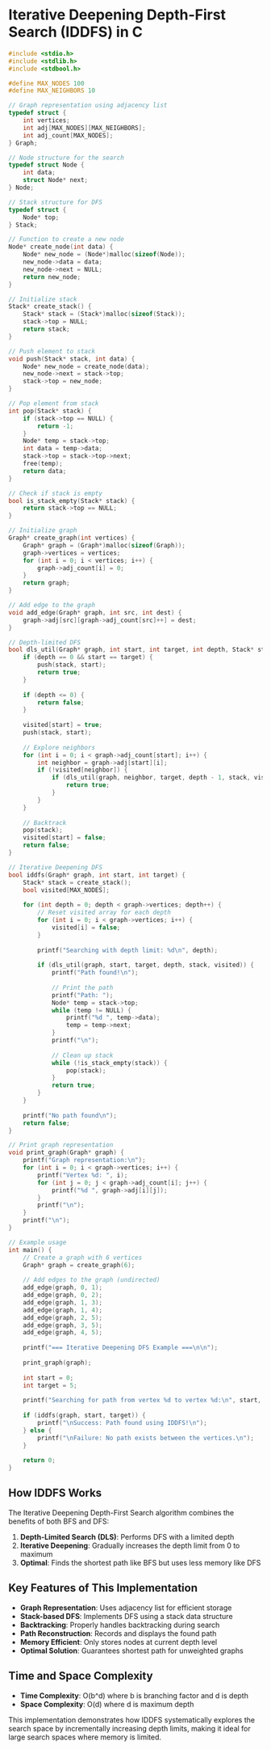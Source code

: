 # Iterative Deepening Depth-First Search (IDDFS) in C

```c
#include <stdio.h>
#include <stdlib.h>
#include <stdbool.h>

#define MAX_NODES 100
#define MAX_NEIGHBORS 10

// Graph representation using adjacency list
typedef struct {
    int vertices;
    int adj[MAX_NODES][MAX_NEIGHBORS];
    int adj_count[MAX_NODES];
} Graph;

// Node structure for the search
typedef struct Node {
    int data;
    struct Node* next;
} Node;

// Stack structure for DFS
typedef struct {
    Node* top;
} Stack;

// Function to create a new node
Node* create_node(int data) {
    Node* new_node = (Node*)malloc(sizeof(Node));
    new_node->data = data;
    new_node->next = NULL;
    return new_node;
}

// Initialize stack
Stack* create_stack() {
    Stack* stack = (Stack*)malloc(sizeof(Stack));
    stack->top = NULL;
    return stack;
}

// Push element to stack
void push(Stack* stack, int data) {
    Node* new_node = create_node(data);
    new_node->next = stack->top;
    stack->top = new_node;
}

// Pop element from stack
int pop(Stack* stack) {
    if (stack->top == NULL) {
        return -1;
    }
    Node* temp = stack->top;
    int data = temp->data;
    stack->top = stack->top->next;
    free(temp);
    return data;
}

// Check if stack is empty
bool is_stack_empty(Stack* stack) {
    return stack->top == NULL;
}

// Initialize graph
Graph* create_graph(int vertices) {
    Graph* graph = (Graph*)malloc(sizeof(Graph));
    graph->vertices = vertices;
    for (int i = 0; i < vertices; i++) {
        graph->adj_count[i] = 0;
    }
    return graph;
}

// Add edge to the graph
void add_edge(Graph* graph, int src, int dest) {
    graph->adj[src][graph->adj_count[src]++] = dest;
}

// Depth-limited DFS
bool dls_util(Graph* graph, int start, int target, int depth, Stack* stack, bool visited[]) {
    if (depth == 0 && start == target) {
        push(stack, start);
        return true;
    }
    
    if (depth <= 0) {
        return false;
    }
    
    visited[start] = true;
    push(stack, start);
    
    // Explore neighbors
    for (int i = 0; i < graph->adj_count[start]; i++) {
        int neighbor = graph->adj[start][i];
        if (!visited[neighbor]) {
            if (dls_util(graph, neighbor, target, depth - 1, stack, visited)) {
                return true;
            }
        }
    }
    
    // Backtrack
    pop(stack);
    visited[start] = false;
    return false;
}

// Iterative Deepening DFS
bool iddfs(Graph* graph, int start, int target) {
    Stack* stack = create_stack();
    bool visited[MAX_NODES];
    
    for (int depth = 0; depth < graph->vertices; depth++) {
        // Reset visited array for each depth
        for (int i = 0; i < graph->vertices; i++) {
            visited[i] = false;
        }
        
        printf("Searching with depth limit: %d\n", depth);
        
        if (dls_util(graph, start, target, depth, stack, visited)) {
            printf("Path found!\n");
            
            // Print the path
            printf("Path: ");
            Node* temp = stack->top;
            while (temp != NULL) {
                printf("%d ", temp->data);
                temp = temp->next;
            }
            printf("\n");
            
            // Clean up stack
            while (!is_stack_empty(stack)) {
                pop(stack);
            }
            return true;
        }
    }
    
    printf("No path found\n");
    return false;
}

// Print graph representation
void print_graph(Graph* graph) {
    printf("Graph representation:\n");
    for (int i = 0; i < graph->vertices; i++) {
        printf("Vertex %d: ", i);
        for (int j = 0; j < graph->adj_count[i]; j++) {
            printf("%d ", graph->adj[i][j]);
        }
        printf("\n");
    }
    printf("\n");
}

// Example usage
int main() {
    // Create a graph with 6 vertices
    Graph* graph = create_graph(6);
    
    // Add edges to the graph (undirected)
    add_edge(graph, 0, 1);
    add_edge(graph, 0, 2);
    add_edge(graph, 1, 3);
    add_edge(graph, 1, 4);
    add_edge(graph, 2, 5);
    add_edge(graph, 3, 5);
    add_edge(graph, 4, 5);
    
    printf("=== Iterative Deepening DFS Example ===\n\n");
    
    print_graph(graph);
    
    int start = 0;
    int target = 5;
    
    printf("Searching for path from vertex %d to vertex %d:\n", start, target);
    
    if (iddfs(graph, start, target)) {
        printf("\nSuccess: Path found using IDDFS!\n");
    } else {
        printf("\nFailure: No path exists between the vertices.\n");
    }
    
    return 0;
}
```

## How IDDFS Works

The Iterative Deepening Depth-First Search algorithm combines the benefits of both BFS and DFS:

1. **Depth-Limited Search (DLS)**: Performs DFS with a limited depth
2. **Iterative Deepening**: Gradually increases the depth limit from 0 to maximum
3. **Optimal**: Finds the shortest path like BFS but uses less memory like DFS

## Key Features of This Implementation

- **Graph Representation**: Uses adjacency list for efficient storage
- **Stack-based DFS**: Implements DFS using a stack data structure
- **Backtracking**: Properly handles backtracking during search
- **Path Reconstruction**: Records and displays the found path
- **Memory Efficient**: Only stores nodes at current depth level
- **Optimal Solution**: Guarantees shortest path for unweighted graphs

## Time and Space Complexity

- **Time Complexity**: O(b^d) where b is branching factor and d is depth
- **Space Complexity**: O(d) where d is maximum depth

This implementation demonstrates how IDDFS systematically explores the search space by incrementally increasing depth limits, making it ideal for large search spaces where memory is limited.

